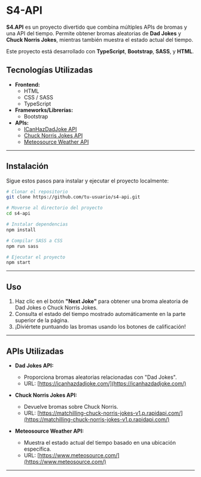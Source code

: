 # S4-API
**S4.API** es un proyecto divertido que combina múltiples APIs de bromas y una API del tiempo. Permite obtener bromas aleatorias de **Dad Jokes** y **Chuck Norris Jokes**, mientras también muestra el estado actual del tiempo. 

Este proyecto está desarrollado con **TypeScript**, **Bootstrap**, **SASS**, y **HTML**.

## Tecnologías Utilizadas

- **Frontend:**
  - HTML
  - CSS / SASS
  - TypeScript
- **Frameworks/Librerías:**
  - Bootstrap
- **APIs:**
  - [ICanHazDadJoke API](https://icanhazdadjoke.com/)
  - [Chuck Norris Jokes API](https://matchilling-chuck-norris-jokes-v1.p.rapidapi.com/)
  - [Meteosource Weather API](https://www.meteosource.com/)

---

## Instalación

Sigue estos pasos para instalar y ejecutar el proyecto localmente:

```bash
# Clonar el repositorio
git clone https://github.com/tu-usuario/s4-api.git

# Moverse al directorio del proyecto
cd s4-api

# Instalar dependencias
npm install

# Compilar SASS a CSS
npm run sass

# Ejecutar el proyecto
npm start
```

---

## Uso

1. Haz clic en el botón **"Next Joke"** para obtener una broma aleatoria de Dad Jokes o Chuck Norris Jokes.
2. Consulta el estado del tiempo mostrado automáticamente en la parte superior de la página.
3. ¡Diviértete puntuando las bromas usando los botones de calificación!

---

## APIs Utilizadas

- **Dad Jokes API:**
  - Proporciona bromas aleatorias relacionadas con "Dad Jokes".
  - URL: [https://icanhazdadjoke.com/](https://icanhazdadjoke.com/)

- **Chuck Norris Jokes API:**
  - Devuelve bromas sobre Chuck Norris.
  - URL: [https://matchilling-chuck-norris-jokes-v1.p.rapidapi.com/](https://matchilling-chuck-norris-jokes-v1.p.rapidapi.com/)

- **Meteosource Weather API:**
  - Muestra el estado actual del tiempo basado en una ubicación específica.
  - URL: [https://www.meteosource.com/](https://www.meteosource.com/)

---
